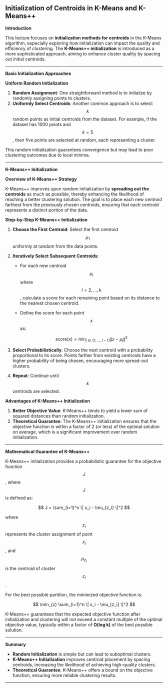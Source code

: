## Initialization of Centroids in K-Means and K-Means++  


 **Introduction**  

This lecture focuses on **initialization methods for centroids** in the K-Means algorithm, especially exploring how initialization can impact the quality and efficiency of clustering. The **K-Means++ initialization** is introduced as a more sophisticated approach, aiming to enhance cluster quality by spacing out initial centroids.

---

 **Basic Initialization Approaches**  

**Uniform Random Initialization**  

1. **Random Assignment**: One straightforward method is to initialize by randomly assigning points to clusters.
2. **Uniformly Select Centroids**: Another common approach is to select $$ k $$ random points as initial centroids from the dataset. For example, if the dataset has 1000 points and $$ k = 5 $$, then five points are selected at random, each representing a cluster.

This random initialization guarantees convergence but may lead to poor clustering outcomes due to local minima.

---

 **K-Means++ Initialization**  

**Overview of K-Means++ Strategy**  

K-Means++ improves upon random initialization by **spreading out the centroids** as much as possible, thereby enhancing the likelihood of reaching a better clustering solution. The goal is to place each new centroid farthest from the previously chosen centroids, ensuring that each centroid represents a distinct portion of the data.

**Step-by-Step K-Means++ Initialization**  

1. **Choose the First Centroid**: Select the first centroid $$ \mu_1 $$ uniformly at random from the data points.
2. **Iteratively Select Subsequent Centroids**:
   - For each new centroid $$ \mu_l $$ where $$ l = 2, \dots, k $$, calculate a score for each remaining point based on its distance to the nearest chosen centroid.
   - Define the score for each point $$ x $$ as:

     $$
     \text{score}(x) = \min_{j \in \{1, \dots, l-1\}} \| x - \mu_j \|^2
     $$

3. **Select Probabilistically**: Choose the next centroid with a probability proportional to its score. Points farther from existing centroids have a higher probability of being chosen, encouraging more spread-out clusters.

4. **Repeat**: Continue until $$ k $$ centroids are selected.

**Advantages of K-Means++ Initialization**  

1. **Better Objective Value**: K-Means++ tends to yield a lower sum of squared distances than random initialization.
2. **Theoretical Guarantee**: The K-Means++ initialization ensures that the objective function is within a factor of 2 (or less) of the optimal solution on average, which is a significant improvement over random initialization.

---

 **Mathematical Guarantee of K-Means++**  

K-Means++ initialization provides a probabilistic guarantee for the objective function $$ J $$, where $$ J $$ is defined as:

$$
J = \sum_{i=1}^n \| x_i - \mu_{z_i} \|^2
$$

where $$ z_i $$ represents the cluster assignment of point $$ x_i $$, and $$ \mu_{z_i} $$ is the centroid of cluster $$ z_i $$.

For the best possible partition, the minimized objective function is:

$$
\min_{z} \sum_{i=1}^n \| x_i - \mu_{z_i} \|^2
$$

K-Means++ guarantees that the expected objective function after initialization and clustering will not exceed a constant multiple of the optimal objective value, typically within a factor of **O(log k)** of the best possible solution.

---

 **Summary**  

- **Random Initialization** is simple but can lead to suboptimal clusters.
- **K-Means++ Initialization** improves centroid placement by spacing centroids, increasing the likelihood of achieving high-quality clusters.
- **Theoretical Guarantee**: K-Means++ offers a bound on the objective function, ensuring more reliable clustering results.


---
